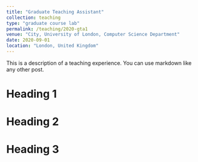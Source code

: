 ```yaml
---
title: "Graduate Teaching Assistant"
collection: teaching
type: "graduate course lab"
permalink: /teaching/2020-gta1
venue: "City, University of London, Computer Science Department"
date: 2020-09-01
location: "London, United Kingdom"
---
```


This is a description of a teaching experience. You can use markdown like any other post.

Heading 1
======

Heading 2
======

Heading 3
======
